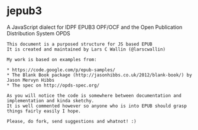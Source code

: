 jepub3
======

A JavaScript dialect for IDPF EPUB3 OPF/OCF and the Open Publication Distribution System OPDS 

	This document is a purposed structure for JS based EPUB
	It is created and maintained by Lars C Wallin (@larscwallin)

	My work is based on examples from:

	* https://code.google.com/p/epub-samples/ 
	* The Blank Book package (http://jasonhibbs.co.uk/2012/blank-book/) by Jason Mervyn Hibbs 
	* The spec on http://opds-spec.org/
	
	As you will notice the code is somewhere between documentation and implementation and kinda sketchy.  
	It is well commented however so anyone who is into EPUB should grasp things fairly easily I hope.
	
	Please, do fork, send suggestions and whatnot! :)


